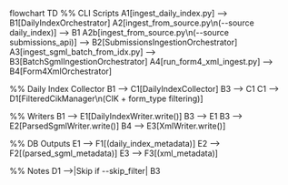 
flowchart TD
  %% CLI Scripts
  A1[ingest_daily_index.py] --> B1[DailyIndexOrchestrator]
  A2[ingest_from_source.py\n(--source daily_index)] --> B1
  A2b[ingest_from_source.py\n(--source submissions_api)] --> B2[SubmissionsIngestionOrchestrator]
  A3[ingest_sgml_batch_from_idx.py] --> B3[BatchSgmlIngestionOrchestrator]
  A4[run_form4_xml_ingest.py] --> B4[Form4XmlOrchestrator]

  %% Daily Index Collector
  B1 --> C1[DailyIndexCollector]
  B3 --> C1
  C1 --> D1[FilteredCikManager\n(CIK + form_type filtering)]

  %% Writers
  B1 --> E1[DailyIndexWriter.write()]
  B3 --> E1
  B3 --> E2[ParsedSgmlWriter.write()]
  B4 --> E3[XmlWriter.write()]

  %% DB Outputs
  E1 --> F1[(daily_index_metadata)]
  E2 --> F2[(parsed_sgml_metadata)]
  E3 --> F3[(xml_metadata)]

  %% Notes
  D1 -->|Skip if --skip_filter| B3
